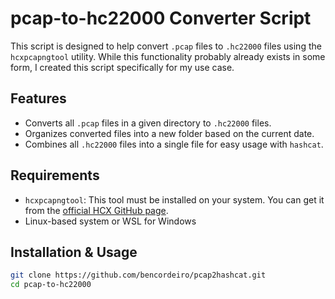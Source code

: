 # pcap-to-hc22000 Converter Script

This script is designed to help convert `.pcap` files to `.hc22000` files using the `hcxpcapngtool` utility. While this functionality probably already exists in some form, I created this script specifically for my use case.

## Features
- Converts all `.pcap` files in a given directory to `.hc22000` files.
- Organizes converted files into a new folder based on the current date.
- Combines all `.hc22000` files into a single file for easy usage with `hashcat`.

## Requirements
- `hcxpcapngtool`: This tool must be installed on your system. You can get it from the [official HCX GitHub page](https://github.com/ZerBea/hcxtools).
- Linux-based system or WSL for Windows

## Installation & Usage

```bash
git clone https://github.com/bencordeiro/pcap2hashcat.git
cd pcap-to-hc22000
